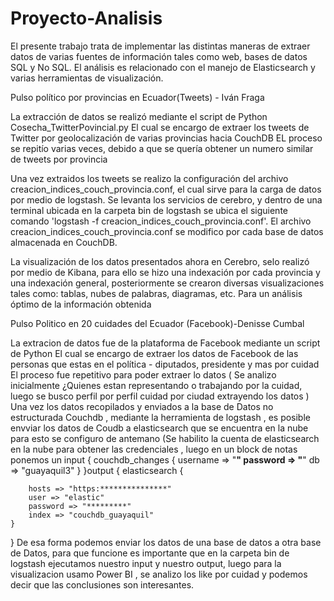 # Proyecto-Analisis

El presente trabajo trata de implementar las distintas maneras de extraer datos de varias fuentes de información tales como web, bases de datos SQL y No SQL. 
El análisis es relacionado con el manejo de Elasticsearch y varias herramientas de visualización.

Pulso político por provincias en Ecuador(Tweets) - Iván Fraga

La extracción de datos se realizó mediante el script de Python Cosecha_TwitterPovincial.py
El cual se encargo de extraer los tweets de Twitter por geolocalización de varias provincias hacia CouchDB
EL proceso se repitío varias veces, debido a que se quería obtener un numero similar de tweets por provincia 

Una vez extraidos los tweets se realizo la configuración del archivo creacion_indices_couch_provincia.conf, el cual sirve para la carga de datos por medio de logstash.
Se levanta los servicios de cerebro, y dentro de una terminal ubicada en la carpeta bin de logstash se ubica el siguiente comando 'logstash -f creacion_indices_couch_provincia.conf'.
El archivo creacion_indices_couch_provincia.conf se modifico por cada base de datos almacenada en CouchDB.

La visualización de los datos presentados ahora en Cerebro, selo realizó por medio de Kibana, para ello se hizo una indexación por cada provincia y una indexación general,
posteriormente se crearon diversas visualizaciones tales como: tablas, nubes de palabras, diagramas, etc. Para un análisis óptimo de la información obtenida 

Pulso Politico en 20 cuidades del Ecuador (Facebook)-Denisse Cumbal

La extracion de  datos fue de la plataforma de Facebook mediante un script de Python 
El cual se encargo de extraer los datos de Facebook de las personas que estas en el política - diputados, presidente y mas por cuidad 
El proceso fue repetitivo para poder extraer lo datos (
Se analizo inicialmente ¿Quienes estan representando o trabajando por la cuidad, luego se busco perfil por perfil cuidad por ciudad extrayendo los datos
)
Una vez los datos recopilados y enviados a la base de Datos no estructurada Couchdb , mediante la herramienta de logstash , es posible envviar los datos de Coudb a elasticsearch que se encuentra en la nube para esto se configuro de antemano (Se habilito la cuenta de  elasticsearch en la nube para obtener las credenciales , luego en un block de notas ponemos un input {
  couchdb_changes {
    username => "******"
    password => "******"
    db => "guayaquil3"
  }
}output {
  elasticsearch {
    	
        hosts => "https:***************"
        user => "elastic"
        password => "*********"
        index => "couchdb_guayaquil"
    }
}
De esa forma podemos enviar los datos de una base de datos a otra base de Datos, para que funcione es importante que en la carpeta bin de logstash ejecutamos nuestro input y nuestro output, luego para la visualizacion usamo Power BI , se analizo los like por cuidad y podemos decir que las conclusiones son interesantes.
